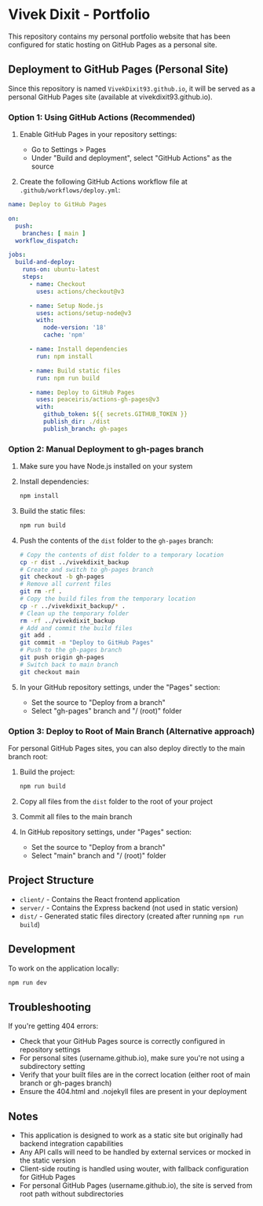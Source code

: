 # Vivek Dixit - Portfolio

This repository contains my personal portfolio website that has been configured for static hosting on GitHub Pages as a personal site.

## Deployment to GitHub Pages (Personal Site)

Since this repository is named `VivekDixit93.github.io`, it will be served as a personal GitHub Pages site (available at vivekdixit93.github.io).

### Option 1: Using GitHub Actions (Recommended)

1. Enable GitHub Pages in your repository settings:
   - Go to Settings > Pages
   - Under "Build and deployment", select "GitHub Actions" as the source

2. Create the following GitHub Actions workflow file at `.github/workflows/deploy.yml`:

```yaml
name: Deploy to GitHub Pages

on:
  push:
    branches: [ main ]
  workflow_dispatch:

jobs:
  build-and-deploy:
    runs-on: ubuntu-latest
    steps:
      - name: Checkout
        uses: actions/checkout@v3

      - name: Setup Node.js
        uses: actions/setup-node@v3
        with:
          node-version: '18'
          cache: 'npm'

      - name: Install dependencies
        run: npm install

      - name: Build static files
        run: npm run build

      - name: Deploy to GitHub Pages
        uses: peaceiris/actions-gh-pages@v3
        with:
          github_token: ${{ secrets.GITHUB_TOKEN }}
          publish_dir: ./dist
          publish_branch: gh-pages
```

### Option 2: Manual Deployment to gh-pages branch

1. Make sure you have Node.js installed on your system

2. Install dependencies:
   ```bash
   npm install
   ```

3. Build the static files:
   ```bash
   npm run build
   ```

4. Push the contents of the `dist` folder to the `gh-pages` branch:
   ```bash
   # Copy the contents of dist folder to a temporary location
   cp -r dist ../vivekdixit_backup
   # Create and switch to gh-pages branch
   git checkout -b gh-pages
   # Remove all current files
   git rm -rf .
   # Copy the build files from the temporary location
   cp -r ../vivekdixit_backup/* .
   # Clean up the temporary folder
   rm -rf ../vivekdixit_backup
   # Add and commit the build files
   git add .
   git commit -m "Deploy to GitHub Pages"
   # Push to the gh-pages branch
   git push origin gh-pages
   # Switch back to main branch
   git checkout main
   ```

5. In your GitHub repository settings, under the "Pages" section:
   - Set the source to "Deploy from a branch"
   - Select "gh-pages" branch and "/ (root)" folder

### Option 3: Deploy to Root of Main Branch (Alternative approach)

For personal GitHub Pages sites, you can also deploy directly to the main branch root:

1. Build the project:
   ```bash
   npm run build
   ```

2. Copy all files from the `dist` folder to the root of your project
3. Commit all files to the main branch
4. In GitHub repository settings, under "Pages" section:
   - Set the source to "Deploy from a branch"
   - Select "main" branch and "/ (root)" folder

## Project Structure

- `client/` - Contains the React frontend application
- `server/` - Contains the Express backend (not used in static version)
- `dist/` - Generated static files directory (created after running `npm run build`)

## Development

To work on the application locally:
```bash
npm run dev
```

## Troubleshooting

If you're getting 404 errors:
- Check that your GitHub Pages source is correctly configured in repository settings
- For personal sites (username.github.io), make sure you're not using a subdirectory setting
- Verify that your built files are in the correct location (either root of main branch or gh-pages branch)
- Ensure the 404.html and .nojekyll files are present in your deployment

## Notes

- This application is designed to work as a static site but originally had backend integration capabilities
- Any API calls will need to be handled by external services or mocked in the static version
- Client-side routing is handled using wouter, with fallback configuration for GitHub Pages
- For personal GitHub Pages (username.github.io), the site is served from root path without subdirectories